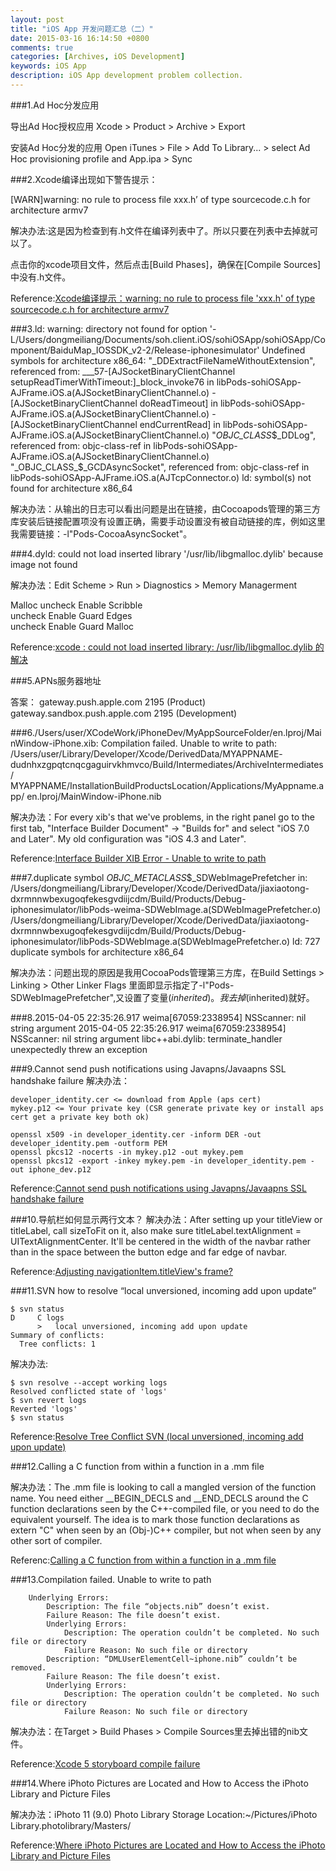 ```yaml
---
layout: post
title: "iOS App 开发问题汇总（二）"
date: 2015-03-16 16:14:50 +0800
comments: true
categories: [Archives, iOS Development]
keywords: iOS App
description: iOS App development problem collection. 
---
```


###1.Ad Hoc分发应用

导出Ad Hoc授权应用
Xcode > Product > Archive > Export

安装Ad Hoc分发的应用
Open iTunes > File > Add To Library... > select Ad Hoc provisioning profile and App.ipa > Sync

###2.Xcode编译出现如下警告提示：

[WARN]warning: no rule to process file xxx.h’ of type sourcecode.c.h for architecture armv7

解决办法:这是因为检查到有.h文件在编译列表中了。所以只要在列表中去掉就可以了。

点击你的xcode项目文件，然后点击[Build Phases]，确保在[Compile Sources]中没有.h文件。

Reference:[Xcode编译提示：warning: no rule to process file 'xxx.h' of type sourcecode.c.h for architecture armv7](http://hearrain.com/2014/01/774)

<!--more-->

###3.ld: warning: directory not found for option '-L/Users/dongmeiliang/Documents/soh.client.iOS/sohiOSApp/sohiOSApp/Component/BaiduMap_IOSSDK_v2-2/Release-iphonesimulator'
Undefined symbols for architecture x86_64:
  "_DDExtractFileNameWithoutExtension", referenced from:
      ___57-[AJSocketBinaryClientChannel setupReadTimerWithTimeout:]_block_invoke76 in libPods-sohiOSApp-AJFrame.iOS.a(AJSocketBinaryClientChannel.o)
      -[AJSocketBinaryClientChannel doReadTimeout] in libPods-sohiOSApp-AJFrame.iOS.a(AJSocketBinaryClientChannel.o)
      -[AJSocketBinaryClientChannel endCurrentRead] in libPods-sohiOSApp-AJFrame.iOS.a(AJSocketBinaryClientChannel.o)
  "_OBJC_CLASS_$_DDLog", referenced from:
      objc-class-ref in libPods-sohiOSApp-AJFrame.iOS.a(AJSocketBinaryClientChannel.o)
  "_OBJC_CLASS_$_GCDAsyncSocket", referenced from:
      objc-class-ref in libPods-sohiOSApp-AJFrame.iOS.a(AJTcpConnector.o)
ld: symbol(s) not found for architecture x86_64

解决办法：从输出的日志可以看出问题是出在链接，由Cocoapods管理的第三方库安装后链接配置项没有设置正确，需要手动设置没有被自动链接的库，例如这里我需要链接：-l"Pods-CocoaAsyncSocket"。

###4.dyld: could not load inserted library '/usr/lib/libgmalloc.dylib' because image not found

解决办法：Edit Scheme > Run > Diagnostics > Memory Managerment 

Malloc uncheck Enable Scribble  
		uncheck Enable Guard Edges  
		uncheck Enable Guard Malloc  
		
Reference:[xcode : could not load inserted library: /usr/lib/libgmalloc.dylib 的解决](http://blog.csdn.net/chocolateloveme/article/details/18258443)

###5.APNs服务器地址

答案：
gateway.push.apple.com 2195 (Product)  
gateway.sandbox.push.apple.com 2195 (Development)

###6./Users/user/XCodeWork/iPhoneDev/MyAppSourceFolder/en.lproj/MainWindow-iPhone.xib: 
  Compilation failed. Unable to write to path:        
  /Users/user/Library/Developer/Xcode/DerivedData/MYAPPNAME-
  dudnhxzgpqtcnqcgaguirvkhmvco/Build/Intermediates/ArchiveIntermediates/
  MYAPPNAME/InstallationBuildProductsLocation/Applications/MyAppname.app/
  en.lproj/MainWindow-iPhone.nib
  
解决办法：For every xib's that we've problems, in the right panel go to the first tab, "Interface Builder Document" -> "Builds for" and select "iOS 7.0 and Later". My old configuration was "iOS 4.3 and Later".
  
Reference:[Interface Builder XIB Error - Unable to write to path](http://stackoverflow.com/questions/19688276/interface-builder-xib-error-unable-to-write-to-path)

###7.duplicate symbol _OBJC_METACLASS_$_SDWebImagePrefetcher in:
    /Users/dongmeiliang/Library/Developer/Xcode/DerivedData/jiaxiaotong-dxrmnnwbexugoqfekesgvdiijcdm/Build/Products/Debug-iphonesimulator/libPods-weima-SDWebImage.a(SDWebImagePrefetcher.o)
    /Users/dongmeiliang/Library/Developer/Xcode/DerivedData/jiaxiaotong-dxrmnnwbexugoqfekesgvdiijcdm/Build/Products/Debug-iphonesimulator/libPods-SDWebImage.a(SDWebImagePrefetcher.o)
ld: 727 duplicate symbols for architecture x86_64

解决办法：问题出现的原因是我用CocoaPods管理第三方库，在Build Settings > Linking > Other Linker Flags 里面即显示指定了-l"Pods-SDWebImagePrefetcher",又设置了变量$(inherited)。我去掉$(inherited)就好。

###8.2015-04-05 22:35:26.917 weima[67059:2338954] NSScanner: nil string argument
2015-04-05 22:35:26.917 weima[67059:2338954] NSScanner: nil string argument
libc++abi.dylib: terminate_handler unexpectedly threw an exception


###9.Cannot send push notifications using Javapns/Javaapns SSL handshake failure
解决办法：
```
developer_identity.cer <= download from Apple (aps cert)
mykey.p12 <= Your private key (CSR generate private key or install aps cert get a private key both ok)

openssl x509 -in developer_identity.cer -inform DER -out developer_identity.pem -outform PEM
openssl pkcs12 -nocerts -in mykey.p12 -out mykey.pem
openssl pkcs12 -export -inkey mykey.pem -in developer_identity.pem -out iphone_dev.p12
```
Reference:[Cannot send push notifications using Javapns/Javaapns SSL handshake failure](http://stackoverflow.com/questions/12585858/cannot-send-push-notifications-using-javapns-javaapns-ssl-handshake-failure)

###10.导航栏如何显示两行文本？
解决办法：After setting up your titleView or titleLabel, call sizeToFit on it, also make sure titleLabel.textAlignment = UITextAlignmentCenter. It'll be centered in the width of the navbar rather than in the space between the button edge and far edge of navbar.

Reference:[Adjusting navigationItem.titleView's frame?](http://stackoverflow.com/questions/3681990/adjusting-navigationitem-titleviews-frame)

###11.SVN how to resolve “local unversioned, incoming add upon update”

```
$ svn status
D     C logs
      >   local unversioned, incoming add upon update
Summary of conflicts:
  Tree conflicts: 1
```

解决办法:

```
$ svn resolve --accept working logs
Resolved conflicted state of 'logs'
$ svn revert logs
Reverted 'logs'
$ svn status
```
Reference:[Resolve Tree Conflict SVN (local unversioned, incoming add upon update)](http://tomhennigan.blogspot.com/2012/01/resolve-tree-conflict-svn-local.html)

###12.Calling a C function from within a function in a .mm file

解决办法：The .mm file is looking to call a mangled version of the function name. You need either __BEGIN_DECLS and __END_DECLS around the C function declarations seen by the C++-compiled file, or you need to do the equivalent yourself. The idea is to mark those function declarations as extern "C" when seen by an (Obj-)C++ compiler, but not when seen by any other sort of compiler.

Referenc:[Calling a C function from within a function in a .mm file](http://stackoverflow.com/questions/4984523/calling-a-c-function-from-within-a-function-in-a-mm-file)

###13.Compilation failed. Unable to write to path

```
    Underlying Errors:
        Description: The file “objects.nib” doesn’t exist.
        Failure Reason: The file doesn’t exist.
        Underlying Errors:
            Description: The operation couldn’t be completed. No such file or directory
            Failure Reason: No such file or directory
        Description: “DMLUserElementCell~iphone.nib” couldn’t be removed.
        Failure Reason: The file doesn’t exist.
        Underlying Errors:
            Description: The operation couldn’t be completed. No such file or directory
            Failure Reason: No such file or directory
```

解决办法：在Target > Build Phases > Compile Sources里去掉出错的nib文件。

Reference:[Xcode 5 storyboard compile failure](http://stackoverflow.com/questions/20570340/xcode-5-storyboard-compile-failure)

###14.Where iPhoto Pictures are Located and How to Access the iPhoto Library and Picture Files

解决办法：iPhoto 11 (9.0) Photo Library Storage Location:~/Pictures/iPhoto Library.photolibrary/Masters/

Reference:[Where iPhoto Pictures are Located and How to Access the iPhoto Library and Picture Files](http://osxdaily.com/2011/08/30/where-iphoto-pictures-are-located/)


